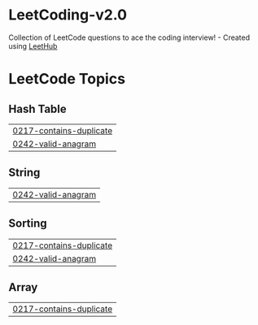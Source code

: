# LeetCoding-v2.0
Collection of LeetCode questions to ace the coding interview! - Created using [LeetHub](https://github.com/QasimWani/LeetHub)

<!---LeetCode Topics Start-->
# LeetCode Topics
## Hash Table
|  |
| ------- |
| [0217-contains-duplicate](https://github.com/sarahab23/LeetCoding-v2.0/tree/master/0217-contains-duplicate) |
| [0242-valid-anagram](https://github.com/sarahab23/LeetCoding-v2.0/tree/master/0242-valid-anagram) |
## String
|  |
| ------- |
| [0242-valid-anagram](https://github.com/sarahab23/LeetCoding-v2.0/tree/master/0242-valid-anagram) |
## Sorting
|  |
| ------- |
| [0217-contains-duplicate](https://github.com/sarahab23/LeetCoding-v2.0/tree/master/0217-contains-duplicate) |
| [0242-valid-anagram](https://github.com/sarahab23/LeetCoding-v2.0/tree/master/0242-valid-anagram) |
## Array
|  |
| ------- |
| [0217-contains-duplicate](https://github.com/sarahab23/LeetCoding-v2.0/tree/master/0217-contains-duplicate) |
<!---LeetCode Topics End-->